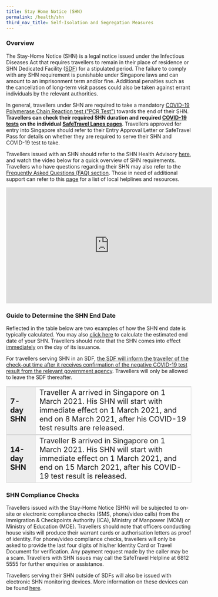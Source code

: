 ```yaml
---
title: Stay Home Notice (SHN)
permalink: /health/shn
third_nav_title: Self-Isolation and Segregation Measures
---
```

### Overview 

The Stay-Home Notice (SHN) is a legal notice issued under the Infectious Diseases Act that requires travellers to remain in their place of residence or SHN Dedicated Facility ([SDF](/health/shn/sdf)) for a stipulated period. The failure to comply with any SHN requirement is punishable under Singapore laws and can amount to an imprisonment term and/or fine. Additional penalties such as the cancellation of long-term visit passes could also be taken against errant individuals by the relevant authorities.

In general, travellers under SHN are required to take a mandatory [COVID-19 Polymerase Chain Reaction test ("PCR Test")](/health/covid19-tests/pcrtest) towards the end of their SHN. <b>Travellers can check their required SHN duration and required <a href="/health/covid19-tests/pcrtest">COVID-19 tests</a> on the individual <a href="/arriving/overview">SafeTravel Lanes pages</a></b>. Travellers approved for entry into Singapore should refer to their Entry Approval Letter or SafeTravel Pass for details on whether they are required to serve their SHN and COVID-19 test to take. 

Travellers issued with an SHN should refer to the SHN Health Advisory [here](/files/MOH-Health-Advisory-SHN.pdf), and watch the video below for a quick overview of SHN requirements. Travellers who have questions regarding their SHN may also refer to the [Frequently Asked Questions (FAQ) section](/health/faq#shnsdf). Those in need of additional support can refer to this [page](https://www.gov.sg/article/call-these-helplines-if-you-need-emotional-or-psychological-support) for a list of local helplines and resources.

<iframe width="560" height="315" src="https://www.youtube.com/embed/_iO3-H1FjgA" frameborder="0" allow="accelerometer; autoplay; clipboard-write; encrypted-media; gyroscope; picture-in-picture" allowfullscreen></iframe>


### Guide to Determine the SHN End Date

Reflected in the table below are two examples of how the SHN end date is typically calculated. You may also [click here](/shn-calculator) to calculate the estimated end date of your SHN. Travellers should note that the SHN comes into effect <u>immediately</u> on the day of its issuance. 

For travellers serving SHN in an SDF, <u>the SDF will inform the traveller of the check-out time after it receives confirmation of the negative COVID-19 test result from the relevant government agency</u>. Travellers will only be allowed to leave the SDF thereafter. 

<table>
  <thead>
  </thead>
  <tbody>
    <tr>
      <td style="font-size:20px; margin-top:0px; margin-bottom:0px; border-top:3px solid #D8D8D8; border-left:1px solid #D8D8D8; border-right:1px solid #D8D8D8; background-color:#EDEDED"><b>7-day SHN</b>
      </td>
      <td style="font-size:20px; margin-top:0px; margin-bottom:0px; border-top:3px solid #D8D8D8; border-left:1px solid #D8D8D8; border-right:1px solid #D8D8D8; ">Traveller A arrived in Singapore on 1 March 2021. His SHN will start with immediate effect on 1 March 2021, and end on 8 March 2021, after his COVID-19 test results are released.
      </td>
    </tr>
     <tr>
      <td style="font-size:20px; margin-top:0px; margin-bottom:0px; border-top:3px solid #D8D8D8; border-bottom: 1px solid #D8D8D8; border-left:1px solid #D8D8D8; border-right:1px solid #D8D8D8; background-color:#EDEDED"><b>14-day SHN</b>
      </td>
      <td style="font-size:20px; margin-top:0px; margin-bottom:0px; border-top:3px solid #D8D8D8; border-bottom: 1px solid #D8D8D8; border-left:1px solid #D8D8D8; border-right:1px solid #D8D8D8; ">Traveller B arrived in Singapore on 1 March 2021. His SHN will start with immediate effect on 1 March 2021, and end on 15 March 2021, after his COVID-19 test result is released.
      </td>
    </tr>
       <!--  <tr>
  <td style="font-size:20px; margin-top:0px; margin-bottom:0px; border-top:3px solid #D8D8D8; border-left:1px solid #D8D8D8; border-right:1px solid #D8D8D8; background-color:#EDEDED; border-bottom:3px solid #D8D8D8;"><b>14-day SHN at SHN-dedicated facility (SDF) + 7-day SHN at place of residence</b>
      </td>
      <td style="font-size:20px; margin-top:0px; margin-bottom:0px; border-top:3px solid #D8D8D8; border-bottom:3px solid #D8D8D8;border-left:1px solid #D8D8D8; border-right:1px solid #D8D8D8; ">Traveller C arrived in Singapore on 1 March 2021. His 14-day SHN will start with immediate effect on 1 March 2021, and end on 15 March 2021, after his 1st COVID-19 test result is released. The subsequent 7-day SHN will start on 15 March 2021, and end on 22 March 2021, after his 2nd COVID-19 test result is released.
      </td>
    </tr>
      <tr>
      <td style="font-size:20px; margin-top:0px; margin-bottom:0px; border-top:3px solid #D8D8D8; border-left:1px solid #D8D8D8; border-right:1px solid #D8D8D8; background-color:#EDEDED; border-bottom:3px solid #D8D8D8;"><b>21-day SHN at SHN-dedicated facility (SDF) </b>
      </td>
      <td style="font-size:20px; margin-top:0px; margin-bottom:0px; border-top:3px solid #D8D8D8; border-bottom:3px solid #D8D8D8;border-left:1px solid #D8D8D8; border-right:1px solid #D8D8D8; ">Traveller D arrived in Singapore on 1 March 2021. His 21-day SHN at an SDF will start with immediate effect on 1 March 2021, and end on 22 March 2021, after his 2nd COVID-19 test result is released. In total, traveller D will take two COVID-19 PCR tests, one on the 14th day after his arrival, and another on the 21st day of his SHN.
      </td>
    </tr>-->
  </tbody>
  </table>


<div id="sdf"></div>

### SHN Compliance Checks

Travellers issued with the Stay-Home Notice (SHN) will be subjected to on-site or electronic compliance checks (SMS, phone/video calls) from the Immigration & Checkpoints Authority (ICA), Ministry of Manpower (MOM) or Ministry of Education (MOE). Travellers should note that officers conducting house visits will produce their warrant cards or authorisation letters as proof of identity. For phone/video compliance checks, travellers will only be asked to provide the last four digits of his/her Identity Card or Travel Document for verification. Any payment request made by the caller may be a scam. Travellers with SHN issues may call the SafeTravel Helpline at 6812 5555 for further enquiries or assistance.

Travellers serving their SHN outside of SDFs will also be issued with electronic SHN monitoring devices. More information on these devices can be found [here](/health/shn-monitoring).